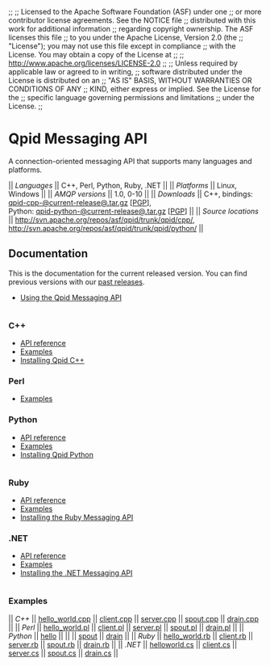 ;;
;; Licensed to the Apache Software Foundation (ASF) under one
;; or more contributor license agreements.  See the NOTICE file
;; distributed with this work for additional information
;; regarding copyright ownership.  The ASF licenses this file
;; to you under the Apache License, Version 2.0 (the
;; "License"); you may not use this file except in compliance
;; with the License.  You may obtain a copy of the License at
;; 
;;   http://www.apache.org/licenses/LICENSE-2.0
;; 
;; Unless required by applicable law or agreed to in writing,
;; software distributed under the License is distributed on an
;; "AS IS" BASIS, WITHOUT WARRANTIES OR CONDITIONS OF ANY
;; KIND, either express or implied.  See the License for the
;; specific language governing permissions and limitations
;; under the License.
;;

# Qpid Messaging API

A connection-oriented messaging API that supports many languages and
platforms.

  || *Languages* || C++, Perl, Python, Ruby, .NET ||
  || *Platforms* || Linux, Windows ||
  || *AMQP versions* || 1.0, 0-10 ||
  || *Downloads* || C++, bindings: [qpid-cpp-@current-release@.tar.gz](http://www.apache.org/dyn/closer.cgi/qpid/@current-release@/qpid-cpp-@current-release@.tar.gz) \[[PGP](http://www.apache.org/dist/qpid/@current-release@/qpid-cpp-@current-release@.tar.gz.asc)],<br/>Python: [qpid-python-@current-release@.tar.gz](http://www.apache.org/dyn/closer.cgi/qpid/@current-release@/qpid-python-@current-release@.tar.gz) \[[PGP](http://www.apache.org/dist/qpid/@current-release@/qpid-python-@current-release@.tar.gz.asc)] ||
  || *Source locations* ||  <http://svn.apache.org/repos/asf/qpid/trunk/qpid/cpp/>,<br/> <http://svn.apache.org/repos/asf/qpid/trunk/qpid/python/> ||

## Documentation

This is the documentation for the current released version.  You can
find previous versions with our
[past releases](@site-url@/releases/index.html#past-releases).

 - [Using the Qpid Messaging API](@current-release-url@/programming/book/index.html)

<div class="two-column" markdown="1">
<div class="column" markdown="1">

### C++

 - [API reference](@current-release-url@/messaging-api/cpp/api/index.html)
 - [Examples](@current-release-url@/messaging-api/cpp/examples/index.html)
 - [Installing Qpid C++](http://svn.apache.org/repos/asf/qpid/tags/@current-release@/qpid/cpp/INSTALL)

### Perl

 - [Examples](@current-release-url@/messaging-api/perl/examples/index.html)

### Python

 - [API reference](@current-release-url@/messaging-api/python/api/index.html)
 - [Examples](@current-release-url@/messaging-api/python/examples/index.html)
 - [Installing Qpid Python](http://svn.apache.org/repos/asf/qpid/tags/@current-release@/qpid/python/README.txt)

</div>
<div class="column" markdown="1">

### Ruby

 - [API reference](@current-release-url@/messaging-api/ruby/api/index.html)
 - [Examples](@current-release-url@/messaging-api/ruby/examples/index.html)
 - [Installing the Ruby Messaging API](http://svn.apache.org/repos/asf/qpid/tags/@current-release@/qpid/cpp/bindings/qpid/ruby/README.rdoc)

### .NET

 - [API reference](@current-release-url@/messaging-api/dotnet/api/index.html)
 - [Examples](@current-release-url@/messaging-api/dotnet/examples/index.html)
 - [Installing the .NET Messaging API](http://svn.apache.org/repos/asf/qpid/tags/@current-release@/qpid/cpp/bindings/qpid/dotnet/ReadMe.txt)

</div>
</div>

### Examples

  || *C++* || [hello_world.cpp](@current-release-url@/messaging-api/cpp/examples/hello_world.cpp.html) || [client.cpp](@current-release-url@/messaging-api/cpp/examples/client.cpp.html) || [server.cpp](@current-release-url@/messaging-api/cpp/examples/server.cpp.html) || [spout.cpp](@current-release-url@/messaging-api/cpp/examples/spout.cpp.html) || [drain.cpp](@current-release-url@/messaging-api/cpp/examples/drain.cpp.html) ||
  || *Perl* || [hello_world.pl](@current-release-url@/messaging-api/perl/examples/hello_world.pl.html) || [client.pl](@current-release-url@/messaging-api/perl/examples/client.pl.html) || [server.pl](@current-release-url@/messaging-api/perl/examples/server.pl.html) || [spout.pl](@current-release-url@/messaging-api/perl/examples/spout.pl.html) || [drain.pl](@current-release-url@/messaging-api/perl/examples/drain.pl.html) ||
  || *Python* || [hello](@current-release-url@/messaging-api/python/examples/hello.html) ||  ||  || [spout](@current-release-url@/messaging-api/python/examples/spout.html) || [drain](@current-release-url@/messaging-api/python/examples/drain.html) ||
  || *Ruby* || [hello_world.rb](@current-release-url@/messaging-api/ruby/examples/hello_world.rb.html) || [client.rb](@current-release-url@/messaging-api/ruby/examples/client.rb.html) || [server.rb](@current-release-url@/messaging-api/ruby/examples/server.rb.html) || [spout.rb](@current-release-url@/messaging-api/ruby/examples/spout.rb.html) || [drain.rb](@current-release-url@/messaging-api/ruby/examples/drain.rb.html) ||
  || *.NET* || [helloworld.cs](@current-release-url@/messaging-api/dotnet/examples/csharp.example.helloworld.cs.html) || [client.cs](@current-release-url@/messaging-api/dotnet/examples/csharp.example.client.cs.html) || [server.cs](@current-release-url@/messaging-api/dotnet/examples/csharp.example.server.cs.html) || [spout.cs](@current-release-url@/messaging-api/dotnet/examples/csharp.example.spout.cs.html) || [drain.cs](@current-release-url@/messaging-api/dotnet/examples/csharp.example.drain.cs.html) ||

